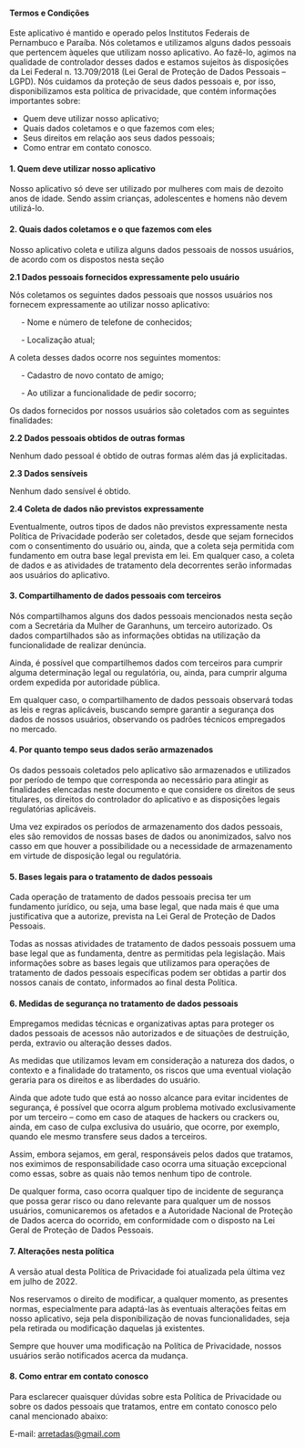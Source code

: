 #### Termos e Condições

Este aplicativo é mantido e operado pelos Institutos Federais de Pernambuco e Paraíba.
Nós coletamos e utilizamos alguns dados pessoais que pertencem àqueles que utilizam nosso aplicativo. Ao fazê-lo, agimos na qualidade de controlador desses dados e estamos sujeitos às disposições da Lei Federal n. 13.709/2018 (Lei Geral de Proteção de Dados Pessoais – LGPD).
Nós cuidamos da proteção de seus dados pessoais e, por isso, disponibilizamos esta política de privacidade, que contém informações importantes sobre:

- Quem deve utilizar nosso aplicativo;
- Quais dados coletamos e o que fazemos com eles;
- Seus direitos em relação aos seus dados pessoais;
- Como entrar em contato conosco.

#### 1. Quem deve utilizar nosso aplicativo
Nosso aplicativo só deve ser utilizado por mulheres com mais de dezoito anos de idade. Sendo assim crianças, adolescentes e homens não devem utilizá-lo.
#### 2. Quais dados coletamos e o que fazemos com eles
Nosso aplicativo coleta e utiliza alguns dados pessoais de nossos usuários, de acordo com os dispostos nesta seção

**2.1 Dados pessoais fornecidos expressamente pelo usuário**

Nós coletamos os seguintes dados pessoais que nossos usuários nos fornecem expressamente ao utilizar nosso aplicativo:

⠀⠀- Nome e número de telefone de conhecidos;

⠀⠀- Localização atual;

A coleta desses dados ocorre nos seguintes momentos:

⠀⠀- Cadastro de novo contato de amigo;

⠀⠀- Ao utilizar a funcionalidade de pedir socorro;

Os dados fornecidos por nossos usuários são coletados com as seguintes finalidades:

**2.2 Dados pessoais obtidos de outras formas**

Nenhum dado pessoal é obtido de outras formas além das já explicitadas.

**2.3 Dados sensíveis**

Nenhum dado sensível é obtido.

**2.4 Coleta de dados não previstos expressamente**

Eventualmente, outros tipos de dados não previstos expressamente nesta Política de Privacidade poderão ser coletados, desde que sejam fornecidos com o consentimento 
do usuário ou, ainda, que a coleta seja permitida com fundamento em outra base legal prevista em lei. Em qualquer caso, a coleta de dados e as atividades de tratamento dela decorrentes serão informadas aos usuários do aplicativo.

#### 3. Compartilhamento de dados pessoais com terceiros
Nós compartilhamos alguns dos dados pessoais mencionados nesta seção com a Secretária da Mulher de Garanhuns, um terceiro autorizado.
Os dados compartilhados são as informações obtidas na utilização da funcionalidade de realizar denúncia.

Ainda, é possível que compartilhemos dados com terceiros para cumprir alguma determinação legal ou regulatória, ou, ainda, para cumprir alguma ordem expedida por autoridade pública.

Em qualquer caso, o compartilhamento de dados pessoais observará todas as leis e regras aplicáveis, buscando sempre garantir a segurança dos dados de nossos usuários, observando os padrões técnicos empregados no mercado.
#### 4. Por quanto tempo seus dados serão armazenados
Os dados pessoais coletados pelo aplicativo são armazenados e utilizados por período de tempo que corresponda ao necessário para atingir as finalidades elencadas neste documento e que considere os direitos de seus titulares, os direitos do controlador do aplicativo e as disposições legais regulatórias aplicáveis.

Uma vez expirados os períodos de armazenamento dos dados pessoais, eles são removidos de nossas bases de dados ou anonimizados, salvo nos casso em que houver a possibilidade ou a necessidade de armazenamento em virtude de disposição legal ou regulatória.
#### 5. Bases legais para o tratamento de dados pessoais
Cada operação de tratamento de dados pessoais precisa ter um fundamento jurídico, ou seja, uma base legal, que nada mais é que uma justificativa que a autorize, prevista na Lei Geral de Proteção de Dados Pessoais.

Todas as nossas atividades de tratamento de dados pessoais possuem uma base legal que as fundamenta, dentre as permitidas pela legislação. Mais informações sobre as bases legais que utilizamos para operações de tratamento de dados pessoais específicas podem ser obtidas a partir dos nossos canais de contato, informados ao final desta Política.
#### 6. Medidas de segurança no tratamento de dados pessoais
Empregamos medidas técnicas e organizativas aptas para proteger os dados pessoais de acessos não autorizados e de situações de destruição, perda, extravio ou alteração desses dados.

As medidas que utilizamos levam em consideração a natureza dos dados, o contexto e a finalidade do tratamento, os riscos que uma eventual violação geraria para os direitos e as liberdades do usuário.

Ainda que adote tudo que está ao nosso alcance para evitar incidentes de segurança, é possível que ocorra algum problema motivado exclusivamente por um terceiro – como em caso de ataques de hackers ou crackers ou, ainda, em caso de culpa exclusiva do usuário, que ocorre, por exemplo, quando ele mesmo transfere seus dados a terceiros.

Assim, embora sejamos, em geral, responsáveis pelos dados que tratamos, nos eximimos de responsabilidade caso ocorra uma situação excepcional como essas, sobre as quais não temos nenhum tipo de controle.

De qualquer forma, caso ocorra qualquer tipo de incidente de segurança que possa gerar risco ou dano relevante para qualquer um de nossos usuários, comunicaremos os afetados e a Autoridade Nacional de Proteção de Dados acerca do ocorrido, em conformidade com o disposto na Lei Geral de Proteção de Dados Pessoais.
#### 7. Alterações nesta política
A versão atual desta Política de Privacidade foi atualizada pela última vez em julho de 2022.

Nos reservamos o direito de modificar, a qualquer momento, as presentes normas, especialmente para adaptá-las às eventuais alterações feitas em nosso aplicativo, seja pela disponibilização de novas funcionalidades, seja pela retirada ou modificação daquelas já existentes.

Sempre que houver uma modificação na Política de Privacidade, nossos usuários serão notificados acerca da mudança.
#### 8. Como entrar em contato conosco
Para esclarecer quaisquer dúvidas sobre esta Política de Privacidade ou sobre os dados pessoais que tratamos, entre em contato conosco pelo canal mencionado abaixo:
	
  E-mail: arretadas@gmail.com

